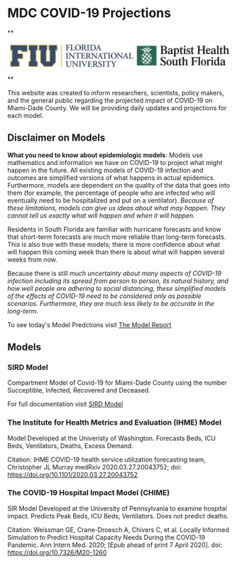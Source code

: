 # MDC COVID-19 Projections

**<p style="text-align: center;">
![join.jpg](images/join.jpg)
</p>**

This website was created to inform researchers, scientists, policy makers, and the general public regarding the projected impact of COVID-19 on Miami-Dade County. We will be providing daily updates and projections for each model.

## Disclaimer on Models
**What you need to know about epidemiologic models**: Models use mathematics and information we have on COVID-19 to project what might happen in the future. All existing models of COVID-19 infection and outcomes are simplified versions of what happens in actual epidemics. Furthermore, models are dependent on the quality of the data that goes into them (for example, the percentage of people who are infected who will eventually need to be hospitalized and put on a ventilator). *Because of these limitations, models can give us ideas about what may happen. They cannot tell us exactly what will happen and when it will happen.*

Residents in South Florida are familiar with hurricane forecasts and know that short-term forecasts are much more reliable than long-term forecasts. This is also true with these models; there is more confidence about what will happen this coming week than there is about what will happen several weeks from now. 

Because there is still *much uncertainty about many aspects of COVID-19 infection including its spread from person to person, its natural history, and how well people are adhering to social distancing, these simplified models of the effects of COVID-19 need to be considered only as possible scenarios. Furthermore, they are much less likely to be accurate in the long-term.*

To see today's Model Predctions visit [The Model Report](https://rwilli5.github.io/git/report/)

## Models

### SIRD Model
Compartment Model of Covid-19 for Miami-Dade County using the number Succeptible, Infected, Recovered and Deceased.

For full documentation visit [SIRD Model](https://rwilli5.github.io/git/SIRD%20Model/)

### The Institute for Health Metrics and Evaluation (IHME) Model
Model Developed at the Univeristy of Washington. Forecasts Beds, ICU Beds, Ventilators, Deaths, Excess Demand.

Citation: IHME COVID-19 health service utilization forecasting team, Christopher JL Murray
medRxiv 2020.03.27.20043752; doi: https://doi.org/10.1101/2020.03.27.20043752

### The COVID-19 Hospital Impact Model (CHIME)
SIR Model Developed at the University of Pennsylvania to examine hospital impact. Predicts Peak Beds, ICU Beds, Ventilators. Does not predict deaths.

Citation: Weissman GE, Crane-Droesch A, Chivers C, et al. Locally Informed Simulation to Predict Hospital Capacity Needs During the COVID-19 Pandemic. Ann Intern Med. 2020; [Epub ahead of print 7 April 2020]. doi: https://doi.org/10.7326/M20-1260
